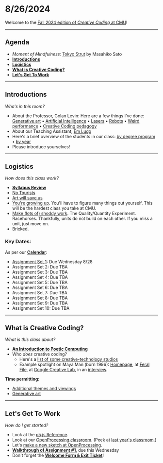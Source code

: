 # 8/26/2024

Welcome to the [Fall 2024 edition of *Creative Coding* at CMU](https://github.com/golanlevin/60-212/blob/main/2024/readme.md)!

---

## Agenda

* *Moment of Mindfulness:* [Tokyo Strut](https://www.youtube.com/watch?v=4M-j0Wnjb7Q&t=6s) by Masahiko Sato
* [**Introductions**](#introductions) 
* [**Logistics**](#logistics) 
* [**What is Creative Coding?**](#what-is-creative-coding)
* [**Let's Get To Work**](#lets-get-to-work) 


---
## Introductions

*Who's in this room?*

* About the Professor, Golan Levin: Here are a few things I've done: [Generative art](https://www.artblocks.io/curated/collections/cytographia-by-golan-levin) • [Artificial Intelligence](https://github.com/golanlevin/AmbigrammaticFigures) • [Lasers](https://flong.com/archive/projects/gpp-ii/index.html) • [Robots](https://flong.com/archive/projects/snout/index.html) • [Weird performance](https://flong.com/archive/projects/messa/index.html) • [Creative Coding pedagogy](https://mitpress.mit.edu/9780262542043/code-as-creative-medium/)
* About our Teaching Assistant, [Em Lugo](https://art.cmu.edu/people/emmanuel-lugo/)
* Here's a brief overview of the students in our class: [by degree program](images/0826/students_by_degree_program.png) • [by year](images/0826/students_by_year.png)
* Please introduce yourselves! 


---
## Logistics

*How does this class work?*

* [**Syllabus Review**](https://github.com/golanlevin/60-212/blob/main/2024/syllabus/60-212_syllabus_fall2024.md)
* [No Tourists](images/0826/no-tourists.jpg) 
* [Art will save us](images/0826/maeda_nyt.jpg)
* [You're growing up](images/0826/baby-bird-worm.gif). You'll have to figure many things out yourself. This will be the hardest class you take at CMU.
* [Make (lots of) shoddy work](images/0826/fast-cheap-good.jpg). The Quality/Quantity Experiment. Racehorses. Thankfully, units do not build on each other. If you miss a unit, just move on.
* Bricked.

### Key Dates: 

As per our [**Calendar**](http://bit.ly/golancoursecalendar):

* [Assignment Set 1](../assignments/assignment_1.md): Due Wednesday 8/28
* Assignment Set 2: Due TBA
* Assignment Set 3: Due TBA
* Assignment Set 4: Due TBA
* Assignment Set 5: Due TBA
* Assignment Set 6: Due TBA
* Assignment Set 7: Due TBA
* Assignment Set 8: Due TBA
* Assignment Set 9: Due TBA
* Assignment Set 10: Due TBA

---

## What is Creative Coding?

*What is this class about?*

* [**An Introduction to Poetic Computing**](https://github.com/golanlevin/lectures/blob/master/lecture_introduction/hello_60212.md)
* Who *does* creative coding? 
  * Here's a [list of some creative-technology studios](studios.md)
  * Example spotlight on Maya Man (born 1996): [Homepage](https://mayaontheinter.net/), at [Feral File](https://feralfile.com/artists/maya-man-75d), at [Google Creative Lab](https://experiments.withgoogle.com/billtjonesai), in an [interview](https://verse.works/journal/in-conversation-with-maya-man-im-feeling-lucky-2).


**Time permitting:**

* [Additional themes and viewings](https://courses.ideate.cmu.edu/60-212/s2022/daily-notes/01-19-hello/themes-and-viewings/)
* [Generative art](https://golancourses.net/60120/daily-notes/unit-2-creative-code/generative-artworks-tasting/)

---
## Let's Get To Work

*How do I get started?*

* Look at the [p5.js Reference](https://p5js.org/reference/).
* Look at our [OpenProcessing classroom](https://openprocessing.org/class/93074#/). (Peek at [last year's classroom](https://openprocessing.org/class/86356#/).)
* Let's [make a new sketch at OpenProcessing](https://openprocessing.org/sketch/create).
* [**Walkthrough of Assignment #1**](../assignments/assignment_1.md), due this Wednesday
* Don't forget the [**Welcome Form & Exit Ticket**](https://forms.gle/qa1upyvUXWk1dWra6)!

